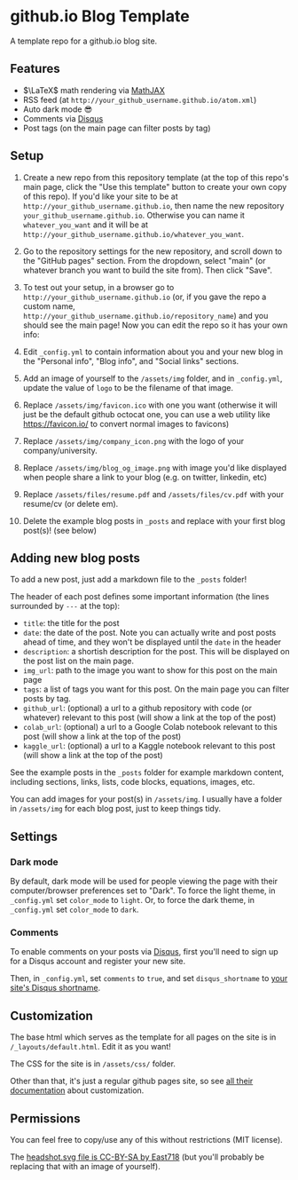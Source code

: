 # github.io Blog Template

A template repo for a github.io blog site.



## Features

- $\LaTeX$ math rendering via [MathJAX](https://www.mathjax.org/)
- RSS feed (at `http://your_github_username.github.io/atom.xml`)
- Auto dark mode :sunglasses:
- Comments via [Disqus](https://disqus.com/)
- Post tags (on the main page can filter posts by tag)



## Setup

1. Create a new repo from this repository template (at the top of this repo's main page, click the "Use this template" button to create your own copy of this repo).  If you'd like your site to be at `http://your_github_username.github.io`, then name the new repository `your_github_username.github.io`.  Otherwise you can name it `whatever_you_want` and it will be at `http://your_github_username.github.io/whatever_you_want`.

2. Go to the repository settings for the new repository, and scroll down to the "GitHub pages" section.  From the dropdown, select "main" (or whatever branch you want to build the site from).  Then click "Save".

3. To test out your setup, in a browser go to `http://your_github_username.github.io` (or, if you gave the repo a custom name, `http://your_github_username.github.io/repository_name`) and you should see the main page!  Now you can edit the repo so it has your own info:

4. Edit `_config.yml` to contain information about you and your new blog in the "Personal info", "Blog info", and "Social links" sections.

5. Add an image of yourself to the `/assets/img` folder, and in `_config.yml`, update the value of `logo` to be the filename of that image.

6. Replace `/assets/img/favicon.ico` with one you want (otherwise it will just be the default github octocat one, you can use a web utility like https://favicon.io/ to convert normal images to favicons)

7. Replace `/assets/img/company_icon.png` with the logo of your company/university.

8. Replace `/assets/img/blog_og_image.png` with image you'd like displayed when people share a link to your blog (e.g. on twitter, linkedin, etc)

9. Replace `/assets/files/resume.pdf` and `/assets/files/cv.pdf` with your resume/cv (or delete em).

10. Delete the example blog posts in `_posts` and replace with your first blog post(s)! (see below)



## Adding new blog posts

To add a new post, just add a markdown file to the `_posts` folder!

The header of each post defines some important information (the lines surrounded by `---` at the top):

* `title`: the title for the post
* `date`: the date of the post.  Note you can actually write and post posts ahead of time, and they won't be displayed until the `date` in the header
* `description`: a shortish description for the post.  This will be displayed on the post list on the main page.
* `img_url`: path to the image you want to show for this post on the main page
* `tags`: a list of tags you want for this post.  On the main page you can filter posts by tag.
* `github_url`: (optional) a url to a github repository with code (or whatever) relevant to this post (will show a link at the top of the post)
* `colab_url`: (optional) a url to a Google Colab notebook relevant to this post (will show a link at the top of the post)
* `kaggle_url`: (optional) a url to a Kaggle notebook relevant to this post (will show a link at the top of the post)

See the example posts in the `_posts` folder for example markdown content, including sections, links, lists, code blocks, equations, images, etc.

You can add images for your post(s) in `/assets/img`.  I usually have a folder in `/assets/img` for each blog post, just to keep things tidy.



## Settings

### Dark mode

By default, dark mode will be used for people viewing the page with their computer/browser preferences set to "Dark".  To force the light theme, in `_config.yml` set `color_mode` to `light`.  Or, to force the dark theme, in `_config.yml` set `color_mode` to `dark`.  

### Comments

To enable comments on your posts via [Disqus](https://disqus.com/), first you'll need to sign up for a Disqus account and register your new site.

Then, in `_config.yml`, set `comments` to `true`, and set `disqus_shortname` to [your site's Disqus shortname](https://help.disqus.com/en/articles/1717111-what-s-a-shortname).



## Customization

The base html which serves as the template for all pages on the site is in `/_layouts/default.html`.  Edit it as you want!

The CSS for the site is in `/assets/css/` folder.

Other than that, it's just a regular github pages site, so see [all their documentation](https://pages.github.com/) about customization.



## Permissions

You can feel free to copy/use any of this without restrictions (MIT license).

The [headshot.svg file is CC-BY-SA by East718](https://commons.wikimedia.org/wiki/File:718smiley.svg) (but you'll probably be replacing that with an image of yourself).
